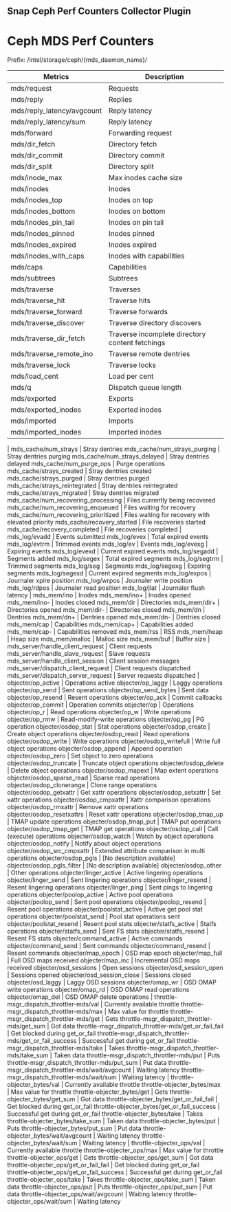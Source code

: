 <!--
http://www.apache.org/licenses/LICENSE-2.0.txt


Copyright 2015 Intel Corporation

Licensed under the Apache License, Version 2.0 (the "License");
you may not use this file except in compliance with the License.
You may obtain a copy of the License at

    http://www.apache.org/licenses/LICENSE-2.0

Unless required by applicable law or agreed to in writing, software
distributed under the License is distributed on an "AS IS" BASIS,
WITHOUT WARRANTIES OR CONDITIONS OF ANY KIND, either express or implied.
See the License for the specific language governing permissions and
limitations under the License.
-->

## Snap Ceph Perf Counters Collector Plugin


# Ceph MDS Perf Counters

Prefix: /intel/storage/ceph/{mds_daemon_name}/

Metrics | Description
------------ | -------------
mds/request | Requests
mds/reply | Replies
mds/reply_latency/avgcount | Reply latency
mds/reply_latency/sum | Reply latency
mds/forward | Forwarding request
mds/dir_fetch | Directory fetch
mds/dir_commit | Directory commit
mds/dir_split | Directory split
mds/inode_max | Max inodes cache size
mds/inodes | Inodes
mds/inodes_top | Inodes on top
mds/inodes_bottom | Inodes on bottom
mds/inodes_pin_tail | Inodes on pin tail
mds/inodes_pinned | Inodes pinned
mds/inodes_expired | Inodes expired
mds/inodes_with_caps | Inodes with capabilities
mds/caps | Capabilities
mds/subtrees | Subtrees
mds/traverse | Traverses
mds/traverse_hit | Traverse hits
mds/traverse_forward | Traverse forwards
mds/traverse_discover | Traverse directory discovers
mds/traverse_dir_fetch | Traverse incomplete directory content fetchings
mds/traverse_remote_ino | Traverse remote dentries
mds/traverse_lock | Traverse locks
mds/load_cent | Load per cent
mds/q | Dispatch queue length
mds/exported | Exports
mds/exported_inodes | Exported inodes
mds/imported | Imports
mds/imported_inodes | Imported inodes
 | 
mds_cache/num_strays | Stray dentries
mds_cache/num_strays_purging | Stray dentries purging
mds_cache/num_strays_delayed | Stray dentries delayed
mds_cache/num_purge_ops | Purge operations
mds_cache/strays_created | Stray dentries created
mds_cache/strays_purged | Stray dentries purged
mds_cache/strays_reintegrated | Stray dentries reintegrated
mds_cache/strays_migrated | Stray dentries migrated
mds_cache/num_recovering_processing | Files currently being recovered
mds_cache/num_recovering_enqueued | Files waiting for recovery
mds_cache/num_recovering_prioritized | Files waiting for recovery with elevated priority
mds_cache/recovery_started | File recoveries started
mds_cache/recovery_completed | File recoveries completed
 | 
mds_log/evadd | Events submitted
mds_log/evex | Total expired events
mds_log/evtrm | Trimmed events
mds_log/ev | Events
mds_log/evexg | Expiring events
mds_log/evexd | Current expired events
mds_log/segadd | Segments added
mds_log/segex | Total expired segments
mds_log/segtrm | Trimmed segments
mds_log/seg | Segments
mds_log/segexg | Expiring segments
mds_log/segexd | Current expired segments
mds_log/expos | Journaler xpire position
mds_log/wrpos | Journaler  write position
mds_log/rdpos | Journaler  read position
mds_log/jlat | Journaler flush latency
 | 
mds_mem/ino | Inodes
mds_mem/ino+ | Inodes opened
mds_mem/ino- | Inodes closed
mds_mem/dir | Directories
mds_mem/dir+ | Directories opened
mds_mem/dir- | Directories closed
mds_mem/dn | Dentries
mds_mem/dn+ | Dentries opened
mds_mem/dn- | Dentries closed
mds_mem/cap | Capabilities
mds_mem/cap+ | Capabilities added
mds_mem/cap- | Capabilities removed
mds_mem/rss | RSS
mds_mem/heap | Heap size
mds_mem/malloc | Malloc size
mds_mem/buf | Buffer size
 | 
mds_server/handle_client_request | Client requests
mds_server/handle_slave_request | Slave requests
mds_server/handle_client_session | Client session messages
mds_server/dispatch_client_request | Client requests dispatched
mds_server/dispatch_server_request | Server requests dispatched
 | 
objecter/op_active | Operations active
objecter/op_laggy | Laggy operations
objecter/op_send | Sent operations
objecter/op_send_bytes | Sent data
objecter/op_resend | Resent operations
objecter/op_ack | Commit callbacks
objecter/op_commit | Operation commits
objecter/op | Operations
objecter/op_r | Read operations
objecter/op_w | Write operations
objecter/op_rmw | Read-modify-write operations
objecter/op_pg | PG operation
objecter/osdop_stat | Stat operations
objecter/osdop_create | Create object operations
objecter/osdop_read | Read operations
objecter/osdop_write | Write operations
objecter/osdop_writefull | Write full object operations
objecter/osdop_append | Append operation
objecter/osdop_zero | Set object to zero operations
objecter/osdop_truncate | Truncate object operations
objecter/osdop_delete | Delete object operations
objecter/osdop_mapext | Map extent operations
objecter/osdop_sparse_read | Sparse read operations
objecter/osdop_clonerange | Clone range operations
objecter/osdop_getxattr | Get xattr operations
objecter/osdop_setxattr | Set xattr operations
objecter/osdop_cmpxattr | Xattr comparison operations
objecter/osdop_rmxattr | Remove xattr operations
objecter/osdop_resetxattrs | Reset xattr operations
objecter/osdop_tmap_up | TMAP update operations
objecter/osdop_tmap_put | TMAP put operations
objecter/osdop_tmap_get | TMAP get operations
objecter/osdop_call | Call (execute) operations
objecter/osdop_watch | Watch by object operations
objecter/osdop_notify | Notify about object operations
objecter/osdop_src_cmpxattr | Extended attribute comparison in multi operations
objecter/osdop_pgls | [No description available]
objecter/osdop_pgls_filter | [No description available]
objecter/osdop_other | Other operations
objecter/linger_active | Active lingering operations
objecter/linger_send | Sent lingering operations
objecter/linger_resend | Resent lingering operations
objecter/linger_ping | Sent pings to lingering operations
objecter/poolop_active | Active pool operations
objecter/poolop_send | Sent pool operations
objecter/poolop_resend | Resent pool operations
objecter/poolstat_active | Active get pool stat operations
objecter/poolstat_send | Pool stat operations sent
objecter/poolstat_resend | Resent pool stats
objecter/statfs_active | Statfs operations
objecter/statfs_send | Sent FS stats
objecter/statfs_resend | Resent FS stats
objecter/command_active | Active commands
objecter/command_send | Sent commands
objecter/command_resend | Resent commands
objecter/map_epoch | OSD map epoch
objecter/map_full | Full OSD maps received
objecter/map_inc | Incremental OSD maps received
objecter/osd_sessions | Open sessions
objecter/osd_session_open | Sessions opened
objecter/osd_session_close | Sessions closed
objecter/osd_laggy | Laggy OSD sessions
objecter/omap_wr | OSD OMAP write operations
objecter/omap_rd | OSD OMAP read operations
objecter/omap_del | OSD OMAP delete operations
 | 
throttle-msgr_dispatch_throttler-mds/val | Currently available throttle
throttle-msgr_dispatch_throttler-mds/max | Max value for throttle
throttle-msgr_dispatch_throttler-mds/get | Gets
throttle-msgr_dispatch_throttler-mds/get_sum | Got data
throttle-msgr_dispatch_throttler-mds/get_or_fail_fail | Get blocked during get_or_fail
throttle-msgr_dispatch_throttler-mds/get_or_fail_success | Successful get during get_or_fail
throttle-msgr_dispatch_throttler-mds/take | Takes
throttle-msgr_dispatch_throttler-mds/take_sum | Taken data
throttle-msgr_dispatch_throttler-mds/put | Puts
throttle-msgr_dispatch_throttler-mds/put_sum | Put data
throttle-msgr_dispatch_throttler-mds/wait/avgcount | Waiting latency
throttle-msgr_dispatch_throttler-mds/wait/sum | Waiting latency
 | 
throttle-objecter_bytes/val | Currently available throttle
throttle-objecter_bytes/max | Max value for throttle
throttle-objecter_bytes/get | Gets
throttle-objecter_bytes/get_sum | Got data
throttle-objecter_bytes/get_or_fail_fail | Get blocked during get_or_fail
throttle-objecter_bytes/get_or_fail_success | Successful get during get_or_fail
throttle-objecter_bytes/take | Takes
throttle-objecter_bytes/take_sum | Taken data
throttle-objecter_bytes/put | Puts
throttle-objecter_bytes/put_sum | Put data
throttle-objecter_bytes/wait/avgcount | Waiting latency
throttle-objecter_bytes/wait/sum | Waiting latency
 | 
throttle-objecter_ops/val | Currently available throttle
throttle-objecter_ops/max | Max value for throttle
throttle-objecter_ops/get | Gets
throttle-objecter_ops/get_sum | Got data
throttle-objecter_ops/get_or_fail_fail | Get blocked during get_or_fail
throttle-objecter_ops/get_or_fail_success | Successful get during get_or_fail
throttle-objecter_ops/take | Takes
throttle-objecter_ops/take_sum | Taken data
throttle-objecter_ops/put | Puts
throttle-objecter_ops/put_sum | Put data
throttle-objecter_ops/wait/avgcount | Waiting latency
throttle-objecter_ops/wait/sum | Waiting latency
